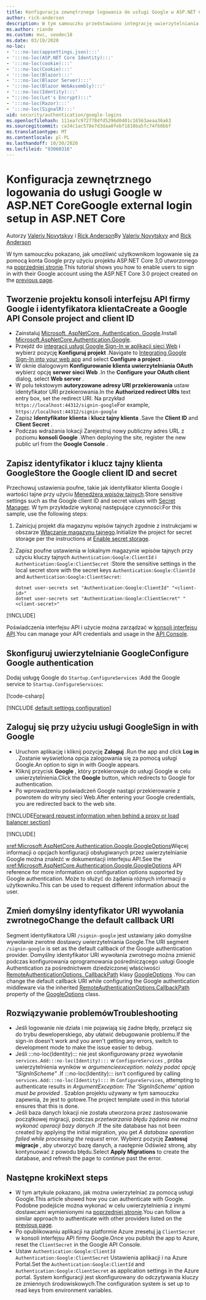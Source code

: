 ```yaml
---
title: Konfiguracja zewnętrznego logowania do usługi Google w ASP.NET Core
author: rick-anderson
description: W tym samouczku przedstawiono integrację uwierzytelniania użytkownika konta Google z istniejącą aplikacją ASP.NET Core.
ms.author: riande
ms.custom: mvc, seodec18
ms.date: 03/19/2020
no-loc:
- ':::no-loc(appsettings.json):::'
- ':::no-loc(ASP.NET Core Identity):::'
- ':::no-loc(cookie):::'
- ':::no-loc(Cookie):::'
- ':::no-loc(Blazor):::'
- ':::no-loc(Blazor Server):::'
- ':::no-loc(Blazor WebAssembly):::'
- ':::no-loc(Identity):::'
- ":::no-loc(Let's Encrypt):::"
- ':::no-loc(Razor):::'
- ':::no-loc(SignalR):::'
uid: security/authentication/google-logins
ms.openlocfilehash: 111ea7c972778dfd5296d0401c16563aeaa36a63
ms.sourcegitcommit: ca34c1ac578e7d3daa0febf1810ba5fc74f60bbf
ms.translationtype: MT
ms.contentlocale: pl-PL
ms.lasthandoff: 10/30/2020
ms.locfileid: "93060316"
---
```

# <a name="google-external-login-setup-in-aspnet-core"></a><span data-ttu-id="262d1-103">Konfiguracja zewnętrznego logowania do usługi Google w ASP.NET Core</span><span class="sxs-lookup"><span data-stu-id="262d1-103">Google external login setup in ASP.NET Core</span></span>

<span data-ttu-id="262d1-104">Autorzy [Valeriy Novytskyy](https://github.com/01binary) i [Rick Anderson](https://twitter.com/RickAndMSFT)</span><span class="sxs-lookup"><span data-stu-id="262d1-104">By [Valeriy Novytskyy](https://github.com/01binary) and [Rick Anderson](https://twitter.com/RickAndMSFT)</span></span>

<span data-ttu-id="262d1-105">W tym samouczku pokazano, jak umożliwić użytkownikom logowanie się za pomocą konta Google przy użyciu projektu ASP.NET Core 3,0 utworzonego na [poprzedniej stronie](xref:security/authentication/social/index).</span><span class="sxs-lookup"><span data-stu-id="262d1-105">This tutorial shows you how to enable users to sign in with their Google account using the ASP.NET Core 3.0 project created on the [previous page](xref:security/authentication/social/index).</span></span>

## <a name="create-a-google-api-console-project-and-client-id"></a><span data-ttu-id="262d1-106">Tworzenie projektu konsoli interfejsu API firmy Google i identyfikatora klienta</span><span class="sxs-lookup"><span data-stu-id="262d1-106">Create a Google API Console project and client ID</span></span>

* <span data-ttu-id="262d1-107">Zainstaluj [Microsoft. AspNetCore. Authentication. Google](https://www.nuget.org/packages/Microsoft.AspNetCore.Authentication.Google).</span><span class="sxs-lookup"><span data-stu-id="262d1-107">Install [Microsoft.AspNetCore.Authentication.Google](https://www.nuget.org/packages/Microsoft.AspNetCore.Authentication.Google).</span></span>
* <span data-ttu-id="262d1-108">Przejdź do [integracji usługi Google Sign-In w aplikacji sieci Web](https://developers.google.com/identity/sign-in/web/sign-in) i wybierz pozycję **Konfiguruj projekt** .</span><span class="sxs-lookup"><span data-stu-id="262d1-108">Navigate to [Integrating Google Sign-In into your web app](https://developers.google.com/identity/sign-in/web/sign-in) and select **Configure a project** .</span></span>
* <span data-ttu-id="262d1-109">W oknie dialogowym **Konfigurowanie klienta uwierzytelniania OAuth** wybierz opcję **serwer sieci Web** .</span><span class="sxs-lookup"><span data-stu-id="262d1-109">In the **Configure your OAuth client** dialog, select **Web server** .</span></span>
* <span data-ttu-id="262d1-110">W polu tekstowym **autoryzowane adresy URI przekierowania** ustaw identyfikator URI przekierowania.</span><span class="sxs-lookup"><span data-stu-id="262d1-110">In the **Authorized redirect URIs** text entry box, set the redirect URI.</span></span> <span data-ttu-id="262d1-111">Na przykład `https://localhost:44312/signin-google`</span><span class="sxs-lookup"><span data-stu-id="262d1-111">For example, `https://localhost:44312/signin-google`</span></span>
* <span data-ttu-id="262d1-112">Zapisz **Identyfikator klienta** i **klucz tajny klienta** .</span><span class="sxs-lookup"><span data-stu-id="262d1-112">Save the **Client ID** and **Client Secret** .</span></span>
* <span data-ttu-id="262d1-113">Podczas wdrażania lokacji Zarejestruj nowy publiczny adres URL z poziomu **konsoli Google** .</span><span class="sxs-lookup"><span data-stu-id="262d1-113">When deploying the site, register the new public url from the **Google Console** .</span></span>

## <a name="store-the-google-client-id-and-secret"></a><span data-ttu-id="262d1-114">Zapisz identyfikator i klucz tajny klienta Google</span><span class="sxs-lookup"><span data-stu-id="262d1-114">Store the Google client ID and secret</span></span>

<span data-ttu-id="262d1-115">Przechowuj ustawienia poufne, takie jak identyfikator klienta Google i wartości tajne przy użyciu [Menedżera wpisów tajnych](xref:security/app-secrets).</span><span class="sxs-lookup"><span data-stu-id="262d1-115">Store sensitive settings such as the Google client ID and secret values with [Secret Manager](xref:security/app-secrets).</span></span> <span data-ttu-id="262d1-116">W tym przykładzie wykonaj następujące czynności:</span><span class="sxs-lookup"><span data-stu-id="262d1-116">For this sample, use the following steps:</span></span>

1. <span data-ttu-id="262d1-117">Zainicjuj projekt dla magazynu wpisów tajnych zgodnie z instrukcjami w obszarze [Włączanie magazynu tajnego](xref:security/app-secrets#enable-secret-storage).</span><span class="sxs-lookup"><span data-stu-id="262d1-117">Initialize the project for secret storage per the instructions at [Enable secret storage](xref:security/app-secrets#enable-secret-storage).</span></span>
1. <span data-ttu-id="262d1-118">Zapisz poufne ustawienia w lokalnym magazynie wpisów tajnych przy użyciu kluczy tajnych `Authentication:Google:ClientId` i `Authentication:Google:ClientSecret` :</span><span class="sxs-lookup"><span data-stu-id="262d1-118">Store the sensitive settings in the local secret store with the secret keys `Authentication:Google:ClientId` and `Authentication:Google:ClientSecret`:</span></span>

    ```dotnetcli
    dotnet user-secrets set "Authentication:Google:ClientId" "<client-id>"
    dotnet user-secrets set "Authentication:Google:ClientSecret" "<client-secret>"
    ```

[!INCLUDE[](~/includes/environmentVarableColon.md)]

<span data-ttu-id="262d1-119">Poświadczenia interfejsu API i użycie można zarządzać w [konsoli interfejsu API](https://console.developers.google.com/apis/dashboard).</span><span class="sxs-lookup"><span data-stu-id="262d1-119">You can manage your API credentials and usage in the [API Console](https://console.developers.google.com/apis/dashboard).</span></span>

## <a name="configure-google-authentication"></a><span data-ttu-id="262d1-120">Skonfiguruj uwierzytelnianie Google</span><span class="sxs-lookup"><span data-stu-id="262d1-120">Configure Google authentication</span></span>

<span data-ttu-id="262d1-121">Dodaj usługę Google do `Startup.ConfigureServices` :</span><span class="sxs-lookup"><span data-stu-id="262d1-121">Add the Google service to `Startup.ConfigureServices`:</span></span>

[!code-csharp[](~/security/authentication/social/social-code/3.x/StartupGoogle3x.cs?highlight=11-19)]

[!INCLUDE [default settings configuration](includes/default-settings2-2.md)]

## <a name="sign-in-with-google"></a><span data-ttu-id="262d1-122">Zaloguj się przy użyciu usługi Google</span><span class="sxs-lookup"><span data-stu-id="262d1-122">Sign in with Google</span></span>

* <span data-ttu-id="262d1-123">Uruchom aplikację i kliknij pozycję **Zaloguj** .</span><span class="sxs-lookup"><span data-stu-id="262d1-123">Run the app and click **Log in** .</span></span> <span data-ttu-id="262d1-124">Zostanie wyświetlona opcja zalogowania się za pomocą usługi Google.</span><span class="sxs-lookup"><span data-stu-id="262d1-124">An option to sign in with Google appears.</span></span>
* <span data-ttu-id="262d1-125">Kliknij przycisk **Google** , który przekierowuje do usługi Google w celu uwierzytelnienia.</span><span class="sxs-lookup"><span data-stu-id="262d1-125">Click the **Google** button, which redirects to Google for authentication.</span></span>
* <span data-ttu-id="262d1-126">Po wprowadzeniu poświadczeń Google nastąpi przekierowanie z powrotem do witryny sieci Web.</span><span class="sxs-lookup"><span data-stu-id="262d1-126">After entering your Google credentials, you are redirected back to the web site.</span></span>

[!INCLUDE[Forward request information when behind a proxy or load balancer section](includes/forwarded-headers-middleware.md)]

[!INCLUDE[](includes/chain-auth-providers.md)]

<span data-ttu-id="262d1-127"><xref:Microsoft.AspNetCore.Authentication.Google.GoogleOptions>Więcej informacji o opcjach konfiguracji obsługiwanych przez uwierzytelnianie Google można znaleźć w dokumentacji interfejsu API.</span><span class="sxs-lookup"><span data-stu-id="262d1-127">See the <xref:Microsoft.AspNetCore.Authentication.Google.GoogleOptions> API reference for more information on configuration options supported by Google authentication.</span></span> <span data-ttu-id="262d1-128">Może to służyć do żądania różnych informacji o użytkowniku.</span><span class="sxs-lookup"><span data-stu-id="262d1-128">This can be used to request different information about the user.</span></span>

## <a name="change-the-default-callback-uri"></a><span data-ttu-id="262d1-129">Zmień domyślny identyfikator URI wywołania zwrotnego</span><span class="sxs-lookup"><span data-stu-id="262d1-129">Change the default callback URI</span></span>

<span data-ttu-id="262d1-130">Segment identyfikatora URI `/signin-google` jest ustawiany jako domyślne wywołanie zwrotne dostawcy uwierzytelniania Google.</span><span class="sxs-lookup"><span data-stu-id="262d1-130">The URI segment `/signin-google` is set as the default callback of the Google authentication provider.</span></span> <span data-ttu-id="262d1-131">Domyślny identyfikator URI wywołania zwrotnego można zmienić podczas konfigurowania oprogramowania pośredniczącego usługi Google Authentication za pośrednictwem dziedziczonej właściwości [RemoteAuthenticationOptions. CallbackPath](/dotnet/api/microsoft.aspnetcore.authentication.remoteauthenticationoptions.callbackpath) klasy [GoogleOptions](/dotnet/api/microsoft.aspnetcore.authentication.google.googleoptions) .</span><span class="sxs-lookup"><span data-stu-id="262d1-131">You can change the default callback URI while configuring the Google authentication middleware via the inherited [RemoteAuthenticationOptions.CallbackPath](/dotnet/api/microsoft.aspnetcore.authentication.remoteauthenticationoptions.callbackpath) property of the [GoogleOptions](/dotnet/api/microsoft.aspnetcore.authentication.google.googleoptions) class.</span></span>

## <a name="troubleshooting"></a><span data-ttu-id="262d1-132">Rozwiązywanie problemów</span><span class="sxs-lookup"><span data-stu-id="262d1-132">Troubleshooting</span></span>

* <span data-ttu-id="262d1-133">Jeśli logowanie nie działa i nie pojawiają się żadne błędy, przełącz się do trybu deweloperskiego, aby ułatwić debugowanie problemu.</span><span class="sxs-lookup"><span data-stu-id="262d1-133">If the sign-in doesn't work and you aren't getting any errors, switch to development mode to make the issue easier to debug.</span></span>
* <span data-ttu-id="262d1-134">Jeśli :::no-loc(Identity)::: nie jest skonfigurowany przez wywołanie `services.Add:::no-loc(Identity):::` w `ConfigureServices` , próba uwierzytelnienia wyników w *argumencieexception: należy podać opcję "SignInScheme"* .</span><span class="sxs-lookup"><span data-stu-id="262d1-134">If :::no-loc(Identity)::: isn't configured by calling `services.Add:::no-loc(Identity):::` in `ConfigureServices`, attempting to authenticate results in *ArgumentException: The 'SignInScheme' option must be provided* .</span></span> <span data-ttu-id="262d1-135">Szablon projektu używany w tym samouczku zapewnia, że jest to gotowe.</span><span class="sxs-lookup"><span data-stu-id="262d1-135">The project template used in this tutorial ensures that this is done.</span></span>
* <span data-ttu-id="262d1-136">Jeśli baza danych lokacji nie została utworzona przez zastosowanie początkowej migracji, podczas *przetwarzania błędu żądania nie można wykonać operacji bazy danych* .</span><span class="sxs-lookup"><span data-stu-id="262d1-136">If the site database has not been created by applying the initial migration, you get *A database operation failed while processing the request* error.</span></span> <span data-ttu-id="262d1-137">Wybierz pozycję **Zastosuj migracje** , aby utworzyć bazę danych, a następnie Odśwież stronę, aby kontynuować z powodu błędu.</span><span class="sxs-lookup"><span data-stu-id="262d1-137">Select **Apply Migrations** to create the database, and refresh the page to continue past the error.</span></span>

## <a name="next-steps"></a><span data-ttu-id="262d1-138">Następne kroki</span><span class="sxs-lookup"><span data-stu-id="262d1-138">Next steps</span></span>

* <span data-ttu-id="262d1-139">W tym artykule pokazano, jak można uwierzytelniać za pomocą usługi Google.</span><span class="sxs-lookup"><span data-stu-id="262d1-139">This article showed how you can authenticate with Google.</span></span> <span data-ttu-id="262d1-140">Podobne podejście można wykonać w celu uwierzytelnienia z innymi dostawcami wymienionymi na [poprzedniej stronie](xref:security/authentication/social/index).</span><span class="sxs-lookup"><span data-stu-id="262d1-140">You can follow a similar approach to authenticate with other providers listed on the [previous page](xref:security/authentication/social/index).</span></span>
* <span data-ttu-id="262d1-141">Po opublikowaniu aplikacji na platformie Azure zresetuj ją `ClientSecret` w konsoli interfejsu API firmy Google.</span><span class="sxs-lookup"><span data-stu-id="262d1-141">Once you publish the app to Azure, reset the `ClientSecret` in the Google API Console.</span></span>
* <span data-ttu-id="262d1-142">Ustaw `Authentication:Google:ClientId` `Authentication:Google:ClientSecret` Ustawienia aplikacji i na Azure Portal.</span><span class="sxs-lookup"><span data-stu-id="262d1-142">Set the `Authentication:Google:ClientId` and `Authentication:Google:ClientSecret` as application settings in the Azure portal.</span></span> <span data-ttu-id="262d1-143">System konfiguracji jest skonfigurowany do odczytywania kluczy ze zmiennych środowiskowych.</span><span class="sxs-lookup"><span data-stu-id="262d1-143">The configuration system is set up to read keys from environment variables.</span></span>
